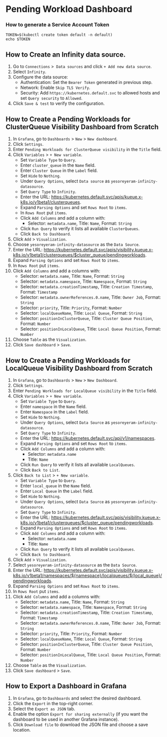 # Pending Workload Dashboard

### How to generate a Service Account Token

```shell
TOKEN=$(kubectl create token default -n default)
echo $TOKEN
```

## How to Create an Infinity data source.

1. Go to `Connections` >` Data sources` and click `+ Add new data source`.
2. Select `Infinity`.
3. Configure the data source:
    - Authentication: Set the `Bearer Token` generated in previous step.
    - Network: Enable `Skip TLS Verify`.
    - Security: Add `https://kubernetes.default.svc` to allowed hosts and set `Query security` to `Allowed`.
4. Click `Save & test` to verify the configuration.

## How to Create a Pending Workloads for ClusterQueue Visibility Dashboard from Scratch

1. In `Grafana`, go to `Dashboards` > `New` > `New dashboard`.
2. Click `Settings`.
3. Enter `Pending Workloads for ClusterQueue visibility` in the `Title` field.
4. Click `Variables` > `+ New variable`.
   - Set `Variable Type` to `Query`.
   - Enter `cluster_queue` in the `Name` field.
   - Enter `Cluster Queue` in the `Label` field.
   - Set `Hide` to `Nothing`.
   - Under `Query Options`, select `Data source` as `yesoreyeram-infinity-datasource`.
   - Set `Query Type` to `Infinity`.
   - Enter the URL: https://kubernetes.default.svc/apis/kueue.x-k8s.io/v1beta1/clusterqueues.
   - Expand `Parsing Options` and set `Rows Root` to `items`.
   - In `Rows Root` put `items`.
   - Click `Add Columns` and add a column with:
     - Selector: `metadata.name`, Title: `Name`, Format: `String`
   - Click `Run Query` to verify it lists all available `ClusterQueues`.
   - Click `Back to Dashboard`.
5. Click `Add` > `Visualization`.
6. Choose `yesoreyeram-infinity-datasource` as the `Data Source`.
7. Enter the URL: https://kubernetes.default.svc/apis/visibility.kueue.x-k8s.io/v1beta1/clusterqueues/$cluster_queue/pendingworkloads.
8. Expand `Parsing Options` and set `Rows Root` to `items`.
9. In `Rows Root` put `items`. 
10. Click `Add Columns` and add a columns with:
    - Selector: `metadata.name`, Title: `Name`, Format: `String`
    - Selector: `metadata.namespace`, Title: `Namespace`, Format: `String`
    - Selector: `metadata.creationTimestamp`, Title: `Creation Timestamp`, Format: `Timestamp`
    - Selector: `metadata.ownerReferences.0.name`, Title: `Owner Job`, Format: `String`
    - Selector: `priority`, Title: `Priority`, Format: `Number`
    - Selector: `localQueueName`, Title: `Local Queue`, Format: `String`
    - Selector: `positionInClusterQueue`, Title: `Cluster Queue Position`, Format: `Number`
    - Selector: `positionInLocalQueue`, Title: `Local Queue Position`, Format: `Number`
11. Choose `Table` as the `Visualization`.
12. Click `Save dashboard` > `Save`.

## How to Create a Pending Workloads for LocalQueue Visibility Dashboard from Scratch

1. In `Grafana`, go to `Dashboards` > `New` > `New Dashboard`.
2. Click `Settings`.
3. Enter `Pending Workloads for LocalQueue visibility` in the `Title` field.
4. Click `Variables` > `+ New variable`.
    - Set `Variable Type` to `Query`.
    - Enter `namespace` in the `Name` field.
    - Enter `Namespace` in the `Label` field.
    - Set `Hide` to `Nothing`.
    - Under `Query Options`, select `Data Source` as `yesoreyeram-infinity-datasource`.
    - Set `Query Type` to `Infinity`.
    - Enter the URL: https://kubernetes.default.svc/api/v1/namespaces.
    - Expand `Parsing Options` and set `Rows Root` to `items`.
    - Click `Add Columns` and add a column with:
        - Selector: `metadata.name`
        - Title: `Name`
    - Click `Run Query` to verify it lists all available `LocalQueues`.
    - Click `Back to List`.
5. Click `Back to List` > `+ New variable`.
   - Set `Variable Type` to `Query`. 
   - Enter `local_queue` in the `Name` field. 
   - Enter `Local Queue` in the `Label` field. 
   - Set `Hide` to `Nothing`. 
   - Under `Query Options`, select `Data Source` as `yesoreyeram-infinity-datasource`. 
   - Set `Query Type` to `Infinity`. 
   - Enter the URL: https://kubernetes.default.svc/apis/visibility.kueue.x-k8s.io/v1beta1/clusterqueues/$cluster_queue/pendingworkloads. 
   - Expand `Parsing Options` and set `Rows Root` to `items`. 
   - Click `Add Columns` and add a column with:
     - Selector: `metadata.name`
     - Title: `Name`
   - Click `Run Query` to verify it lists all available `LocalQueues`.
   - Click `Back to Dashboard`.
6. Click `Add` > `Visualization`. 
7. Select `yesoreyeram-infinity-datasource` as the `Data Source`. 
8. Enter the URL: https://kubernetes.default.svc/apis/visibility.kueue.x-k8s.io/v1beta1/namespaces/${namespace}/localqueues/${local_queue}/pendingworkloads.
9. Expand `Parsing Options` and set `Rows Root` to `items`.
10. In `Rows Root` put `items`.
11. Click `Add Columns` and add a columns with:
    - Selector: `metadata.name`, Title: `Name`, Format: `String`
    - Selector: `metadata.namespace`, Title: `Namespace`, Format: `String`
    - Selector: `metadata.creationTimestamp`, Title: `Creation Timestamp`, Format: `Timestamp`
    - Selector: `metadata.ownerReferences.0.name`, Title: `Owner Job`, Format: `String`
    - Selector: `priority`, Title: `Priority`, Format: `Number`
    - Selector: `localQueueName`, Title: `Local Queue`, Format: `String`
    - Selector: `positionInClusterQueue`, Title: `Cluster Queue Position`, Format: `Number`
    - Selector: `positionInLocalQueue`, Title: `Local Queue Position`, Format: `Number`
12. Choose `Table` as the `Visualization`.
13. Click `Save dashboard` > `Save`.

## How to Export a Dashboard in Grafana

1. In `Grafana`, go to `Dashboards` and select the desired dashboard.
2. Click the `Export` in the top-right corner.
3. Select the `Export as JSON` tab.
4. Enable the option `Export for sharing externally` (if you want the dashboard to be used in another Grafana instance).
5. Click `Download file` to download the JSON file and choose a save location.
